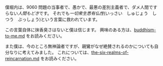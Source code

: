 僕堀内は、9060 問題の当事者で、愚かで、最悪の差別主義者で、ダメ人間ですらない*人間もどき*です。
それでも*一切衆生悉有仏性*(いっさい　しゅじょう　しつう　ぶっしょう)という言葉に救われています。

この言葉自体に抹香臭さはないと僕は信じます。
興味のある方は、[buddhism-to-me.md](buddhism-to-me.md) をお読みください。

また僕は、今のところ無神論者ですが、親鸞がなぜ絶賛されるのかについても自分なりに考えてみました。
これについては、[the-six-realms-of-reincarnation.md](the-six-realms-of-reincarnation.md) をお読みください。